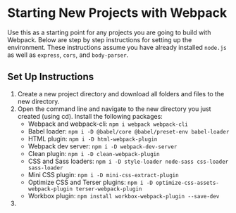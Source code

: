 # Starting New Projects with Webpack

Use this as a starting point for any projects you are going to build with Webpack. Below are step by step instructions for setting up the environment. These instructions assume you have already installed `node.js` as well as `express`, `cors`, and `body-parser`.

## Set Up Instructions

1. Create a new project directory and download all folders and files to the new directory.
2. Open the command line and navigate to the new directory you just created (using cd). Install the following packages:
    * Webpack and webpack-cli: `npm i webpack webpack-cli`
    * Babel loader: `npm i -D @babel/core @babel/preset-env babel-loader`
    * HTML plugin: `npm i -D html-webpack-plugin`
    * Webpack dev server: `npm i -D webpack-dev-server`
    * Clean plugin: `npm i -D clean-webpack-plugin`
    * CSS and Sass loaders: `npm i -D style-loader node-sass css-loader sass-loader`
    * Mini CSS plugin: `npm i -D mini-css-extract-plugin`
    * Optimize CSS and Terser plugins: `npm i -D optimize-css-assets-webpack-plugin terser-webpack-plugin`
    * Workbox plugin: `npm install workbox-webpack-plugin --save-dev`
3. 
